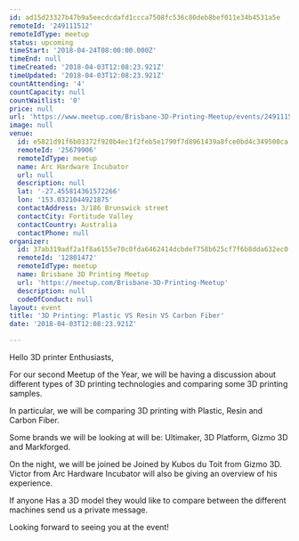 ```yaml
---
id: ad15d23327b47b9a5eecdcdafd1ccca7508fc536c80deb8bef011e34b4531a5e
remoteId: '249111512'
remoteIdType: meetup
status: upcoming
timeStart: '2018-04-24T08:00:00.000Z'
timeEnd: null
timeCreated: '2018-04-03T12:08:23.921Z'
timeUpdated: '2018-04-03T12:08:23.921Z'
countAttending: '4'
countCapacity: null
countWaitlist: '0'
price: null
url: 'https://www.meetup.com/Brisbane-3D-Printing-Meetup/events/249111512/'
image: null
venue:
  id: e5821d91f6b03372f920b4ec1f2feb5e1790f7d8961439a8fce0bd4c349500ca
  remoteId: '25679906'
  remoteIdType: meetup
  name: Arc Hardware Incubator
  url: null
  description: null
  lat: '-27.455814361572266'
  lon: '153.0321044921875'
  contactAddress: 3/186 Brunswick street
  contactCity: Fortitude Valley
  contactCountry: Australia
  contactPhone: null
organizer:
  id: 37ab319adf2a1f8a6155e70c0fda6462414dcbdef758b625cf7f6b8dda632ec0
  remoteId: '12801472'
  remoteIdType: meetup
  name: Brisbane 3D Printing Meetup
  url: 'https://meetup.com/Brisbane-3D-Printing-Meetup'
  description: null
  codeOfConduct: null
layout: event
title: '3D Printing: Plastic VS Resin VS Carbon Fiber'
date: '2018-04-03T12:08:23.921Z'

---
```

<p>Hello 3D printer Enthusiasts,</p> <p>For our second Meetup of the Year, we will be having a discussion about different types of 3D printing technologies and comparing some 3D printing samples.</p> <p>In particular, we will be comparing 3D printing with Plastic, Resin and Carbon Fiber.</p> <p>Some brands we will be looking at will be: Ultimaker, 3D Platform, Gizmo 3D and Markforged.</p> <p>On the night, we will be joined be Joined by Kubos du Toit from Gizmo 3D.<br/>Victor from Arc Hardware Incubator will also be giving an overview of his experience.</p> <p>If anyone Has a 3D model they would like to compare between the different machines send us a private message.</p> <p>Looking forward to seeing you at the event!</p>
